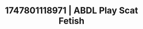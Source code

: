 ---
categories:
- Tradwife
- Full-body chills
- Mindful kink
- BookTok after dark
- Morning passion
image: /assets/images/1747801118971.jpg
layout: post
seo:
  description: Featured content with high-quality ABDL Play, Scat Fetish. HD images
    available.
  keywords: ABDL Play, Scat Fetish
  og_image: /assets/images/1747801118971.jpg
  schema_type: VisualArtwork
tags:
- ABDL Play
- '#1747801118971'
- Scat Fetish
title: 1747801118971 | ABDL Play Scat Fetish
---